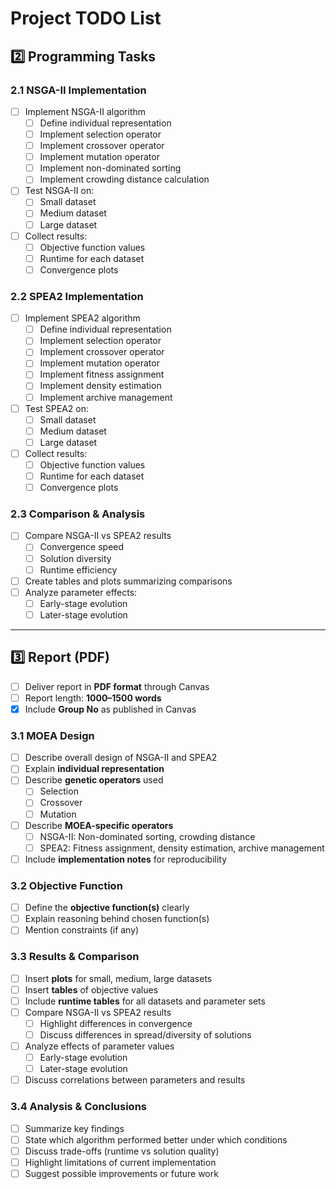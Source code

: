 # Project TODO List

## 2️⃣ Programming Tasks

### 2.1 NSGA-II Implementation

-   [ ] Implement NSGA-II algorithm
    -   [ ] Define individual representation
    -   [ ] Implement selection operator
    -   [ ] Implement crossover operator
    -   [ ] Implement mutation operator
    -   [ ] Implement non-dominated sorting
    -   [ ] Implement crowding distance calculation
-   [ ] Test NSGA-II on:
    -   [ ] Small dataset
    -   [ ] Medium dataset
    -   [ ] Large dataset
-   [ ] Collect results:
    -   [ ] Objective function values
    -   [ ] Runtime for each dataset
    -   [ ] Convergence plots

### 2.2 SPEA2 Implementation

-   [ ] Implement SPEA2 algorithm
    -   [ ] Define individual representation
    -   [ ] Implement selection operator
    -   [ ] Implement crossover operator
    -   [ ] Implement mutation operator
    -   [ ] Implement fitness assignment
    -   [ ] Implement density estimation
    -   [ ] Implement archive management
-   [ ] Test SPEA2 on:
    -   [ ] Small dataset
    -   [ ] Medium dataset
    -   [ ] Large dataset
-   [ ] Collect results:
    -   [ ] Objective function values
    -   [ ] Runtime for each dataset
    -   [ ] Convergence plots

### 2.3 Comparison & Analysis

-   [ ] Compare NSGA-II vs SPEA2 results
    -   [ ] Convergence speed
    -   [ ] Solution diversity
    -   [ ] Runtime efficiency
-   [ ] Create tables and plots summarizing comparisons
-   [ ] Analyze parameter effects:
    -   [ ] Early-stage evolution
    -   [ ] Later-stage evolution

---

## 3️⃣ Report (PDF)

-   [ ] Deliver report in **PDF format** through Canvas
-   [ ] Report length: **1000–1500 words**
-   [x] Include **Group No** as published in Canvas

### 3.1 MOEA Design

-   [ ] Describe overall design of NSGA-II and SPEA2
-   [ ] Explain **individual representation**
-   [ ] Describe **genetic operators** used
    -   [ ] Selection
    -   [ ] Crossover
    -   [ ] Mutation
-   [ ] Describe **MOEA-specific operators**
    -   [ ] NSGA-II: Non-dominated sorting, crowding distance
    -   [ ] SPEA2: Fitness assignment, density estimation, archive management
-   [ ] Include **implementation notes** for reproducibility

### 3.2 Objective Function

-   [ ] Define the **objective function(s)** clearly
-   [ ] Explain reasoning behind chosen function(s)
-   [ ] Mention constraints (if any)

### 3.3 Results & Comparison

-   [ ] Insert **plots** for small, medium, large datasets
-   [ ] Insert **tables** of objective values
-   [ ] Include **runtime tables** for all datasets and parameter sets
-   [ ] Compare NSGA-II vs SPEA2 results
    -   [ ] Highlight differences in convergence
    -   [ ] Discuss differences in spread/diversity of solutions
-   [ ] Analyze effects of parameter values
    -   [ ] Early-stage evolution
    -   [ ] Later-stage evolution
-   [ ] Discuss correlations between parameters and results

### 3.4 Analysis & Conclusions

-   [ ] Summarize key findings
-   [ ] State which algorithm performed better under which conditions
-   [ ] Discuss trade-offs (runtime vs solution quality)
-   [ ] Highlight limitations of current implementation
-   [ ] Suggest possible improvements or future work
